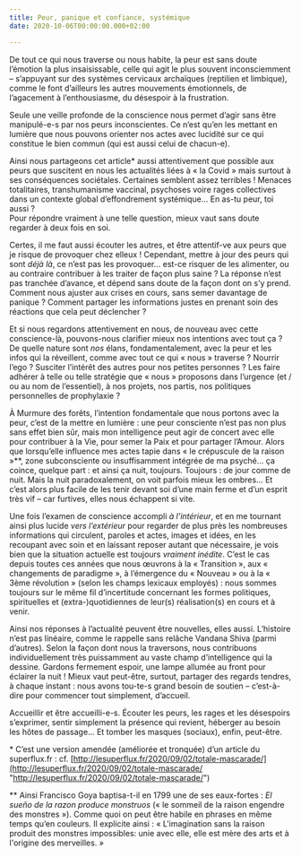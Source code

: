 ```yaml
---
title: Peur, panique et confiance, systémique
date: 2020-10-06T00:00:00.000+02:00

---
```

De tout ce qui nous traverse ou nous habite, la peur est sans doute l’émotion la plus insaisissable, celle qui agit le plus souvent inconsciemment – s’appuyant sur des systèmes cervicaux archaïques (reptilien et limbique), comme le font d’ailleurs les autres mouvements émotionnels, de l’agacement à l’enthousiasme, du désespoir à la frustration.

Seule une veille profonde de la conscience nous permet d’agir sans être manipulé-e-s par nos peurs inconscientes. Ce n’est qu’en les mettant en lumière que nous pouvons orienter nos actes avec lucidité sur ce qui constitue le bien commun (qui est aussi celui de chacun-e).

Ainsi nous partageons cet article* aussi attentivement que possible aux peurs que suscitent en nous les actualités liées à « la Covid » mais surtout à ses conséquences sociétales. Certaines semblent assez terribles ! Menaces totalitaires, transhumanisme vaccinal, psychoses voire rages collectives dans un contexte global d’effondrement systémique… En as-tu peur, toi aussi ?  
Pour répondre vraiment à une telle question, mieux vaut sans doute regarder à deux fois en soi.

Certes, il me faut aussi écouter les autres, et être attentif-ve aux peurs que je risque de provoquer chez elleux ! Cependant, mettre à jour des peurs qui sont _déjà là_, ce n’est pas les provoquer… est-ce risquer de les alimenter, ou au contraire contribuer à les traiter de façon plus saine ? La réponse n’est pas tranchée d’avance, et dépend sans doute de la façon dont on s’y prend. Comment nous ajuster aux crises en cours, sans semer davantage de panique ? Comment partager les informations justes en prenant soin des réactions que cela peut déclencher ?

Et si nous regardons attentivement en nous, de nouveau avec cette conscience-là, pouvons-nous clarifier mieux nos intentions avec tout ça ? De quelle nature sont _nos_ élans, fondamentalement, avec la peur et les infos qui la réveillent, comme avec tout ce qui « nous » traverse ? Nourrir l’ego ? Susciter l’intérêt des autres pour nos petites personnes ? Les faire adhérer à telle ou telle stratégie que « nous » proposons dans l’urgence (et / ou au nom de l’essentiel), à nos projets, nos partis, nos politiques personnelles de prophylaxie ?

À Murmure des forêts, l’intention fondamentale que nous portons avec la peur, c’est de la mettre en lumière : une peur consciente n’est pas non plus sans effet bien sûr, mais mon intelligence peut agir de concert avec elle pour contribuer à la Vie, pour semer la Paix et pour partager l’Amour. Alors que lorsqu’elle influence mes actes tapie dans « le crépuscule de la raison »**, zone subconsciente ou insuffisamment intégrée de ma psyché… ça coince, quelque part : et ainsi ça nuit, toujours. Toujours : de jour comme de nuit. Mais la nuit paradoxalement, on voit parfois mieux les ombres… Et c’est alors plus facile de les tenir devant soi d’une main ferme et d’un esprit très vif – car furtives, elles nous échappent si vite.

Une fois l’examen de conscience accompli _à l’intérieur_, et en me tournant ainsi plus lucide _vers l’extérieur_ pour regarder de plus près les nombreuses informations qui circulent, paroles et actes, images et idées, en les recoupant avec soin et en laissant reposer autant que nécessaire, je vois bien que la situation actuelle est toujours _vraiment inédite_. C’est le cas depuis toutes ces années que nous œuvrons à la « Transition », aux « changements de paradigme », à l’émergence du « Nouveau » ou à la « 3ème révolution » (selon les champs lexicaux employés) : nous sommes toujours sur le même fil d’incertitude concernant les formes politiques, spirituelles et (extra-)quotidiennes de leur(s) réalisation(s) en cours et à venir.

Ainsi nos réponses à l’actualité peuvent être nouvelles, elles aussi. L’histoire n’est pas linéaire, comme le rappelle sans relâche Vandana Shiva (parmi d’autres). Selon la façon dont nous la traversons, nous contribuons individuellement très puissamment au vaste champ d’intelligence qui la dessine. Gardons fermement espoir, une lampe allumée au front pour éclairer la nuit ! Mieux vaut peut-être, surtout, partager des regards tendres, à chaque instant : nous avons tou-te-s grand besoin de soutien – c’est-à-dire pour commencer tout simplement, d’accueil.

Accueillir et être accueilli-e-s. Écouter les peurs, les rages et les désespoirs s’exprimer, sentir simplement la présence qui revient, héberger au besoin les hôtes de passage… Et tomber les masques (sociaux), enfin, peut-être.

\* C’est une version amendée (améliorée et tronquée) d’un article du superflux.fr : cf. [http://lesuperflux.fr/2020/09/02/totale-mascarade/](http://lesuperflux.fr/2020/09/02/totale-mascarade/ "http://lesuperflux.fr/2020/09/02/totale-mascarade/")

\** Ainsi Francisco Goya baptisa-t-il en 1799 une de ses eaux-fortes : _El sueño de la razon produce monstruos_ (« le sommeil de la raison engendre des monstres »). Comme quoi on peut être habile en phrases en même temps qu’en couleurs. Il explicite ainsi : « L'imagination sans la raison produit des monstres impossibles: unie avec elle, elle est mère des arts et à l'origine des merveilles. _»_
